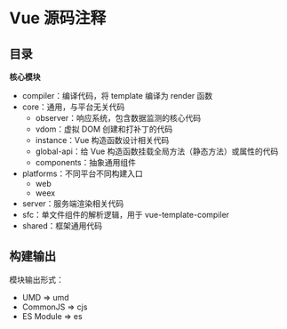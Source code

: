 # Vue 源码注释

## 目录

**核心模块**

* compiler：编译代码，将 template 编译为 render 函数
* core：通用，与平台无关代码
  * observer：响应系统，包含数据监测的核心代码
  * vdom：虚拟 DOM 创建和打补丁的代码
  * instance：Vue 构造函数设计相关代码
  * global-api：给 Vue 构造函数挂载全局方法（静态方法）或属性的代码
  * components：抽象通用组件
* platforms：不同平台不同构建入口
  * web
  * weex
* server：服务端渲染相关代码
* sfc：单文件组件的解析逻辑，用于 vue-template-compiler
* shared：框架通用代码

## 构建输出

模块输出形式：

* UMD => umd
* CommonJS => cjs
* ES Module => es